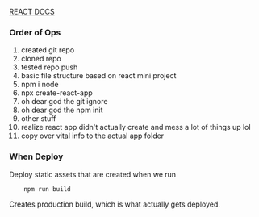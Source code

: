 [REACT DOCS](https://reactjs.org/)

### Order of Ops

1. created git repo
2. cloned repo
3. tested repo push
4. basic file structure based on react mini project
5. npm i node
6. npx create-react-app
7. oh dear god the git ignore
8. oh dear god the npm init
9. other stuff
10. realize react app didn't actually create and mess a lot of things up lol
11. copy over vital info to the actual app folder



### When Deploy

Deploy static assets that are created when we run
        
        npm run build

Creates production build, which is what actually gets deployed.